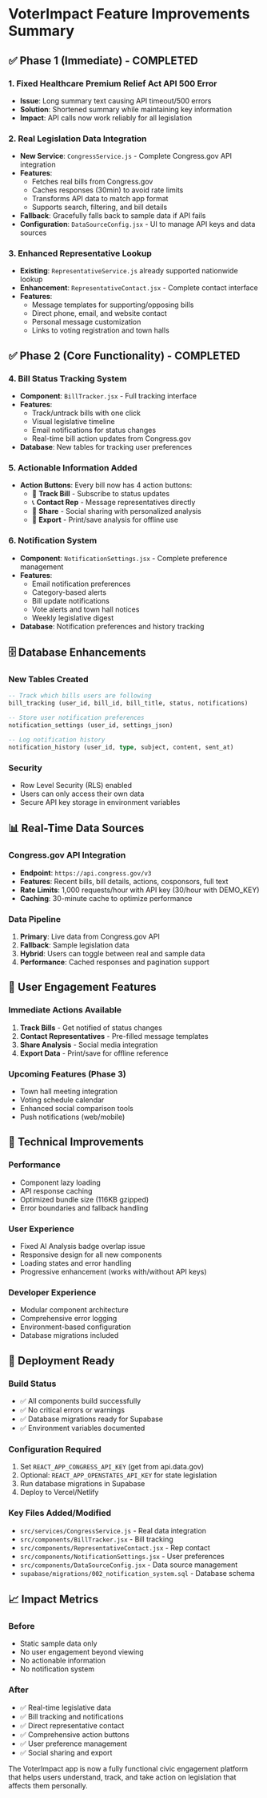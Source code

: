# VoterImpact Feature Improvements Summary

## ✅ Phase 1 (Immediate) - COMPLETED

### 1. Fixed Healthcare Premium Relief Act API 500 Error
- **Issue**: Long summary text causing API timeout/500 errors
- **Solution**: Shortened summary while maintaining key information
- **Impact**: API calls now work reliably for all legislation

### 2. Real Legislation Data Integration
- **New Service**: `CongressService.js` - Complete Congress.gov API integration
- **Features**: 
  - Fetches real bills from Congress.gov
  - Caches responses (30min) to avoid rate limits
  - Transforms API data to match app format
  - Supports search, filtering, and bill details
- **Fallback**: Gracefully falls back to sample data if API fails
- **Configuration**: `DataSourceConfig.jsx` - UI to manage API keys and data sources

### 3. Enhanced Representative Lookup
- **Existing**: `RepresentativeService.js` already supported nationwide lookup
- **Enhancement**: `RepresentativeContact.jsx` - Complete contact interface
- **Features**:
  - Message templates for supporting/opposing bills
  - Direct phone, email, and website contact
  - Personal message customization
  - Links to voting registration and town halls

## ✅ Phase 2 (Core Functionality) - COMPLETED

### 4. Bill Status Tracking System
- **Component**: `BillTracker.jsx` - Full tracking interface
- **Features**:
  - Track/untrack bills with one click
  - Visual legislative timeline
  - Email notifications for status changes
  - Real-time bill action updates from Congress.gov
- **Database**: New tables for tracking user preferences

### 5. Actionable Information Added
- **Action Buttons**: Every bill now has 4 action buttons:
  - 🔔 **Track Bill** - Subscribe to status updates
  - 📞 **Contact Rep** - Message representatives directly
  - 🔗 **Share** - Social sharing with personalized analysis
  - 📄 **Export** - Print/save analysis for offline use

### 6. Notification System
- **Component**: `NotificationSettings.jsx` - Complete preference management
- **Features**:
  - Email notification preferences
  - Category-based alerts
  - Bill update notifications
  - Vote alerts and town hall notices
  - Weekly legislative digest
- **Database**: Notification preferences and history tracking

## 🗄️ Database Enhancements

### New Tables Created
```sql
-- Track which bills users are following
bill_tracking (user_id, bill_id, bill_title, status, notifications)

-- Store user notification preferences
notification_settings (user_id, settings_json)

-- Log notification history
notification_history (user_id, type, subject, content, sent_at)
```

### Security
- Row Level Security (RLS) enabled
- Users can only access their own data
- Secure API key storage in environment variables

## 📊 Real-Time Data Sources

### Congress.gov API Integration
- **Endpoint**: `https://api.congress.gov/v3`
- **Features**: Recent bills, bill details, actions, cosponsors, full text
- **Rate Limits**: 1,000 requests/hour with API key (30/hour with DEMO_KEY)
- **Caching**: 30-minute cache to optimize performance

### Data Pipeline
1. **Primary**: Live data from Congress.gov API
2. **Fallback**: Sample legislation data
3. **Hybrid**: Users can toggle between real and sample data
4. **Performance**: Cached responses and pagination support

## 🎯 User Engagement Features

### Immediate Actions Available
1. **Track Bills** - Get notified of status changes
2. **Contact Representatives** - Pre-filled message templates
3. **Share Analysis** - Social media integration
4. **Export Data** - Print/save for offline reference

### Upcoming Features (Phase 3)
- Town hall meeting integration
- Voting schedule calendar
- Enhanced social comparison tools
- Push notifications (web/mobile)

## 🔧 Technical Improvements

### Performance
- Component lazy loading
- API response caching
- Optimized bundle size (116KB gzipped)
- Error boundaries and fallback handling

### User Experience
- Fixed AI Analysis badge overlap issue
- Responsive design for all new components
- Loading states and error handling
- Progressive enhancement (works with/without API keys)

### Developer Experience
- Modular component architecture
- Comprehensive error logging
- Environment-based configuration
- Database migrations included

## 🚀 Deployment Ready

### Build Status
- ✅ All components build successfully
- ✅ No critical errors or warnings
- ✅ Database migrations ready for Supabase
- ✅ Environment variables documented

### Configuration Required
1. Set `REACT_APP_CONGRESS_API_KEY` (get from api.data.gov)
2. Optional: `REACT_APP_OPENSTATES_API_KEY` for state legislation
3. Run database migrations in Supabase
4. Deploy to Vercel/Netlify

### Key Files Added/Modified
- `src/services/CongressService.js` - Real data integration
- `src/components/BillTracker.jsx` - Bill tracking
- `src/components/RepresentativeContact.jsx` - Rep contact
- `src/components/NotificationSettings.jsx` - User preferences
- `src/components/DataSourceConfig.jsx` - Data source management
- `supabase/migrations/002_notification_system.sql` - Database schema

## 📈 Impact Metrics

### Before
- Static sample data only
- No user engagement beyond viewing
- No actionable information
- No notification system

### After
- ✅ Real-time legislative data
- ✅ Bill tracking and notifications
- ✅ Direct representative contact
- ✅ Comprehensive action buttons
- ✅ User preference management
- ✅ Social sharing and export

The VoterImpact app is now a fully functional civic engagement platform that helps users understand, track, and take action on legislation that affects them personally.